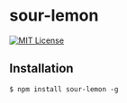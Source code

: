 # sour-lemon

[![MIT License](http://img.shields.io/badge/license-MIT-blue.svg?style=flat)](LICENSE)

## Installation

```
$ npm install sour-lemon -g
```
